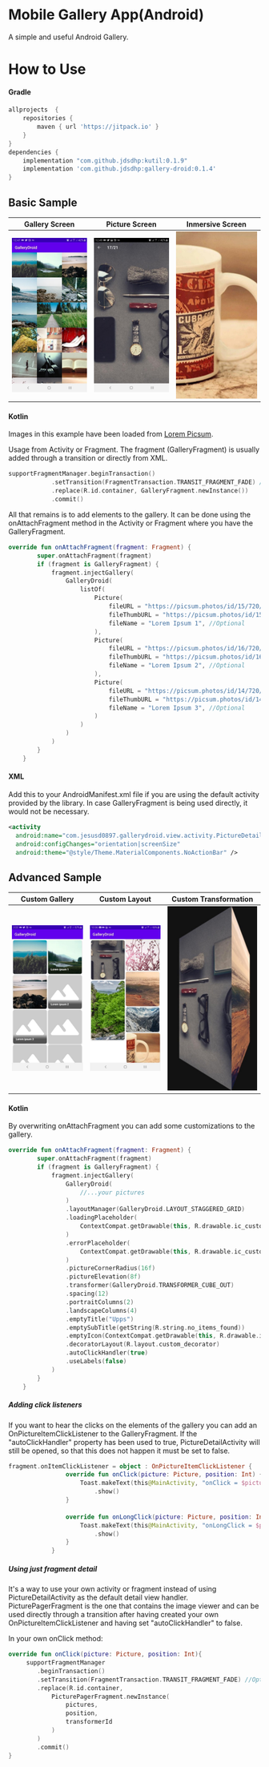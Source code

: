 Mobile Gallery App(Android)
=======

A simple and useful Android Gallery.

# How to Use

#### Gradle

```gradle
allprojects  {
    repositories {
        maven { url 'https://jitpack.io' }
    }
}
dependencies {
    implementation "com.github.jdsdhp:kutil:0.1.9"
    implementation 'com.github.jdsdhp:gallery-droid:0.1.4'
}
```

## Basic Sample
Gallery Screen|Picture Screen |Inmersive Screen
:-:|:-:|:-:
![](art/art-01.jpg) | ![](art/art-02.jpg) | ![](art/art-03.jpg)

#### Kotlin
Images in this example have been loaded from [Lorem Picsum](https://picsum.photos).

Usage from Activity or Fragment. The fragment (GalleryFragment) is usually added through a transition or directly from XML.
```kotlin
supportFragmentManager.beginTransaction()
            .setTransition(FragmentTransaction.TRANSIT_FRAGMENT_FADE) //Optional
            .replace(R.id.container, GalleryFragment.newInstance())
            .commit()
```
All that remains is to add elements to the gallery. It can be done using the onAttachFragment method in the Activity or Fragment where you have the GalleryFragment.
```kotlin
override fun onAttachFragment(fragment: Fragment) {
        super.onAttachFragment(fragment)
        if (fragment is GalleryFragment) {
            fragment.injectGallery(
                GalleryDroid(
                    listOf(
                        Picture(
                            fileURL = "https://picsum.photos/id/15/720/1000",
                            fileThumbURL = "https://picsum.photos/id/15/200",
                            fileName = "Lorem Ipsum 1", //Optional
                        ),
                        Picture(
                            fileURL = "https://picsum.photos/id/16/720/1000",
                            fileThumbURL = "https://picsum.photos/id/16/200",
                            fileName = "Lorem Ipsum 2", //Optional
                        ),
                        Picture(
                            fileURL = "https://picsum.photos/id/14/720/1000",
                            fileThumbURL = "https://picsum.photos/id/14/200",
                            fileName = "Lorem Ipsum 3", //Optional
                        )
                    )
                )
            )
        }
    }
```
#### XML
Add this to your AndroidManifest.xml file if you are using the default activity provided by the library. In case GalleryFragment is being used directly, it would not be necessary.
```xml
<activity
  android:name="com.jesusd0897.gallerydroid.view.activity.PictureDetailActivity"
  android:configChanges="orientation|screenSize"
  android:theme="@style/Theme.MaterialComponents.NoActionBar" />
```
## Advanced Sample
Custom Gallery | Custom Layout | Custom Transformation
:-:|:-:|:-:
![](art/art-04.jpg) | ![](art/art-05.jpg) | ![](art/art-06.jpg)
#### Kotlin
By overwriting onAttachFragment you can add some customizations to the gallery.
```kotlin
override fun onAttachFragment(fragment: Fragment) {
        super.onAttachFragment(fragment)
        if (fragment is GalleryFragment) {
            fragment.injectGallery(
                GalleryDroid(
                    //...your pictures
                )
                .layoutManager(GalleryDroid.LAYOUT_STAGGERED_GRID)
                .loadingPlaceholder(
                    ContextCompat.getDrawable(this, R.drawable.ic_custom_loading_placeholder)
                )
                .errorPlaceholder(
                    ContextCompat.getDrawable(this, R.drawable.ic_custom_error_placeholder)
                )
                .pictureCornerRadius(16f)
                .pictureElevation(8f)
                .transformer(GalleryDroid.TRANSFORMER_CUBE_OUT)
                .spacing(12)
                .portraitColumns(2)
                .landscapeColumns(4)
                .emptyTitle("Upps")
                .emptySubTitle(getString(R.string.no_items_found))
                .emptyIcon(ContextCompat.getDrawable(this, R.drawable.ic_round_find_in_page))
                .decoratorLayout(R.layout.custom_decorator)
                .autoClickHandler(true)
                .useLabels(false)
            )
        }
    }
```
##### Adding click listeners
If you want to hear the clicks on the elements of the gallery you can add an OnPictureItemClickListener to the GalleryFragment. If the "autoClickHandler" property has been used to true, PictureDetailActivity will still be opened, so that this does not happen it must be set to false.
```kotlin
fragment.onItemClickListener = object : OnPictureItemClickListener {
                override fun onClick(picture: Picture, position: Int) {
                    Toast.makeText(this@MainActivity, "onClick = $picture", Toast.LENGTH_SHORT)
                        .show()
                }

                override fun onLongClick(picture: Picture, position: Int) {
                    Toast.makeText(this@MainActivity, "onLongClick = $picture", Toast.LENGTH_SHORT)
                        .show()
                }
            }
```
##### Using just fragment detail
It's a way to use your own activity or fragment instead of using PictureDetailActivity as the default detail view handler. PicturePagerFragment is the one that contains the image viewer and can be used directly through a transition after having created your own OnPictureItemClickListener and having set "autoClickHandler" to false.

In your own onClick method:
```kotlin
override fun onClick(picture: Picture, position: Int){
     supportFragmentManager
        .beginTransaction()
        .setTransition(FragmentTransaction.TRANSIT_FRAGMENT_FADE) //Optional
        .replace(R.id.container, 
            PicturePagerFragment.newInstance(
                pictures,
                position,
                transformerId
            )
        )
        .commit()  
}
```
